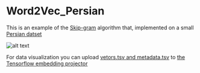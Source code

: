 # Word2Vec_Persian
This is an example of the [Skip-gram](https://manishemirani.github.io/Distributed-Representation-of-words/) algorithm that, implemented on a small [Persian datset](https://drive.google.com/file/d/1D7xqjI-xWDQddHc1OISRuMqY8QE0tMzo/view?usp=sharing)

![alt text](https://raw.githubusercontent.com/manishemirani/Word2Vec_Persian/main/w2vpersian.png)

For data visualization you can upload [vetors.tsv and metadata.tsv](https://github.com/manishemirani/Word2Vec_Persian/tree/main/vectors_and_metadata) to [the Tensorflow embedding projector](https://projector.tensorflow.org/)

